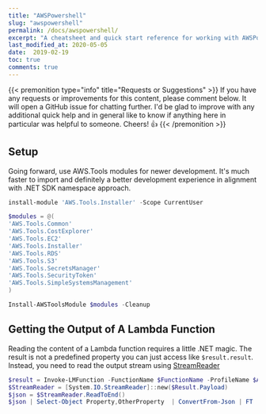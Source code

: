 ```yaml
---
title: "AWSPowershell"
slug: "awspowershell"
permalink: /docs/awspowershell/
excerpt: "A cheatsheet and quick start reference for working with AWSPowershell"
last_modified_at: 2020-05-05
date:  2019-02-19
toc: true
comments: true
---
```


{{< premonition type="info" title="Requests or Suggestions" >}}
If you have any requests or improvements for this content, please comment below. It will open a GitHub issue for chatting further.
I'd be glad to improve with any additional quick help and in general like to know if anything here in particular was helpful to someone.
Cheers! 👍
{{< /premonition >}}

## Setup

Going forward, use AWS.Tools modules for newer development.
It's much faster to import and definitely a better development experience in alignment with .NET SDK namespace approach.

```powershell
install-module 'AWS.Tools.Installer' -Scope CurrentUser

$modules = @(
'AWS.Tools.Common'
'AWS.Tools.CostExplorer'
'AWS.Tools.EC2'
'AWS.Tools.Installer'
'AWS.Tools.RDS'
'AWS.Tools.S3'
'AWS.Tools.SecretsManager'
'AWS.Tools.SecurityToken'
'AWS.Tools.SimpleSystemsManagement'
)

Install-AWSToolsModule $modules -Cleanup
```

## Getting the Output of A Lambda Function

Reading the content of a Lambda function requires a little .NET magic. The result is not a predefined property you can just access like `$result.result`. Instead, you need to read the output stream using [StreamReader](https://docs.microsoft.com/en-us/dotnet/api/system.io.streamreader.readtoend "StreamReader.ReadToEnd")

```powershell
$result = Invoke-LMFunction -FunctionName $FunctionName -ProfileName $AWSProfile
$StreamReader = [System.IO.StreamReader]::new($Result.Payload)
$json = $StreamReader.ReadToEnd()
$json | Select-Object Property,OtherProperty  | ConvertFrom-Json | FT
```
